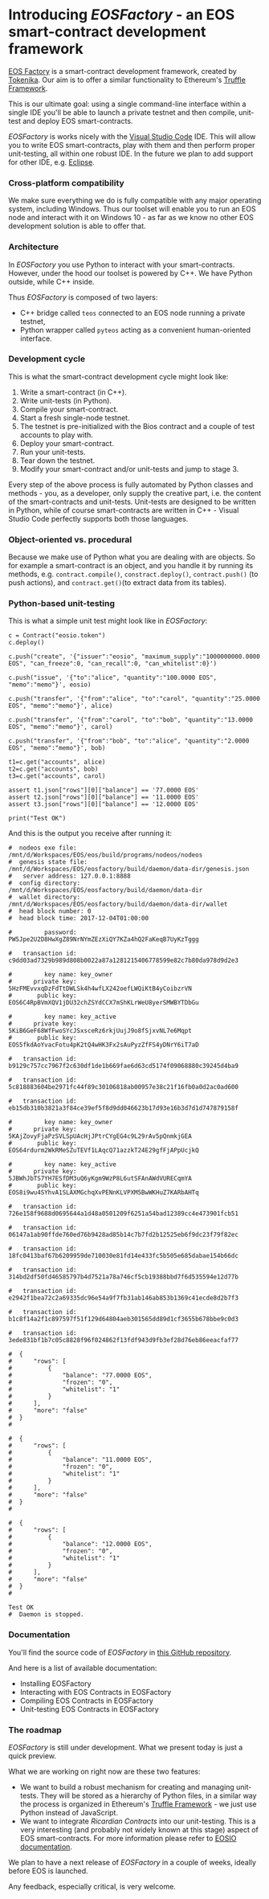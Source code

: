 # Introducing *EOSFactory* - an EOS smart-contract development framework

[EOS Factory](http://eosfactory.io/) is a smart-contract development framework, created by [Tokenika](https://tokenika.io). Our aim is to offer a similar functionality to Ethereum's [Truffle Framework](http://truffleframework.com/).

This is our ultimate goal: using a single command-line interface within a single IDE you'll be able to launch a private testnet and then compile, unit-test and deploy EOS smart-contracts. 

*EOSFactory* is works nicely with the [Visual Studio Code](https://code.visualstudio.com) IDE. This will allow you to write EOS smart-contracts, play with them and then perform proper unit-testing, all within one robust IDE. In the future we plan to add support for other IDE, e.g. [Eclipse](https://www.eclipse.org/ide/).

### Cross-platform compatibility

We make sure everything we do is fully compatible with any major operating system, including Windows. Thus our toolset will enable you to run an EOS node and interact with it on Windows 10 - as far as we know no other EOS development solution is able to offer that.

### Architecture

In *EOSFactory* you use Python to interact with your smart-contracts. However, under the hood our toolset is powered by C++. We have Python outside, while C++ inside.

Thus *EOSFactory* is composed of two layers:

- C++ bridge called `teos` connected to an EOS node running a private testnet,
- Python wrapper called `pyteos` acting as a convenient human-oriented interface.

### Development cycle

This is what the smart-contract development cycle might look like:

1. Write a smart-contract (in C++).
2. Write unit-tests (in Python).
3. Compile your smart-contract.
4. Start a fresh single-node testnet.
5. The testnet is pre-initialized with the Bios contract and a couple of test accounts to play with.
6. Deploy your smart-contract.
7. Run your unit-tests.
8. Tear down the testnet.
9. Modify your smart-contract and/or unit-tests and jump to stage 3.

Every step of the above process is fully automated by Python classes and methods - you, as a developer, only supply the creative part, i.e. the content of the smart-contracts and unit-tests. Unit-tests are designed to be written in Python, while of course smart-contracts are written in C++ - Visual Studio Code perfectly supports both those languages.

### Object-oriented vs. procedural

Because we make use of Python what you are dealing with are objects. So for example a smart-contract is an object, and you handle it by running its methods, e.g. `contract.compile()`, `constract.deploy()`, `contract.push()` (to push actions), and `contract.get()`(to extract data from its tables).

### Python-based unit-testing

This is what a simple unit test might look like in *EOSFactory*:

```
c = Contract("eosio.token")
c.deploy()

c.push("create", '{"issuer":"eosio", "maximum_supply":"1000000000.0000 EOS", "can_freeze":0, "can_recall":0, "can_whitelist":0}')

c.push("issue", '{"to":"alice", "quantity":"100.0000 EOS", "memo":"memo"}', eosio)

c.push("transfer", '{"from":"alice", "to":"carol", "quantity":"25.0000 EOS", "memo":"memo"}', alice)

c.push("transfer", '{"from":"carol", "to":"bob", "quantity":"13.0000 EOS", "memo":"memo"}', carol)

c.push("transfer", '{"from":"bob", "to":"alice", "quantity":"2.0000 EOS", "memo":"memo"}', bob)

t1=c.get("accounts", alice)
t2=c.get("accounts", bob)
t3=c.get("accounts", carol)

assert t1.json["rows"][0]["balance"] == '77.0000 EOS'
assert t2.json["rows"][0]["balance"] == '11.0000 EOS'
assert t3.json["rows"][0]["balance"] == '12.0000 EOS'

print("Test OK")
```

And this is the output you receive after running it:

```
#  nodeos exe file: /mnt/d/Workspaces/EOS/eos/build/programs/nodeos/nodeos
#  genesis state file: /mnt/d/Workspaces/EOS/eosfactory/build/daemon/data-dir/genesis.json
#   server address: 127.0.0.1:8888
#  config directory: /mnt/d/Workspaces/EOS/eosfactory/build/daemon/data-dir
#  wallet directory: /mnt/d/Workspaces/EOS/eosfactory/build/daemon/data-dir/wallet
#  head block number: 0
#  head block time: 2017-12-04T01:00:00

#         password: PW5Jpe2U2D8HwXgZ89NrNYmZEzXiQY7KZa4hQ2FaKeqB7UyKzTggg

#   transaction id: c9dd03ad7329b989d808b0022a87a1281215406778599e82c7b80da978d9d2e3

#         key name: key_owner
#      private key: 5HzFMEvvxqDzFdTtDWLSk4h4wfLX242oefLWQiKtB4yCoibzrVN
#       public key: EOS6C4RpBVmXQV1jDU32chZSYdCCX7mShKLrWeU8yerSMWBYTDbGu

#         key name: key_active
#      private key: 5KiB6GeF68WfFwoSYcJSxsceRz6rkjUujJ9o8fSjxvNL7e6Mqpt
#       public key: EOS5fkdAoYvacFotu4pK2tQ4wHK3Fx2sAuPyzZfFS4yDNrY6iT7aD

#   transaction id: b9129c757cc7967f2c630df1de1b669fae6d63cd5174f09068880c39245d4ba9

#   transaction id: 5c818883604be2971fc44f89c30106818ab00957e38c21f16fb0a0d2ac0ad600

#   transaction id: eb15db310b3821a3f84ce39ef5f8d9dd046623b17d93e16b3d7d1d747879158f

#         key name: key_owner
#      private key: 5KAjZovyFjaPzSVLSpUAcHjJPtrCYgEG4c9L29rAv5pQnmkjGEA
#       public key: EOS64rdurm2WkRMeSZuTEVf1LAqcQ71azzkT24E29gfFjAPpUcjkQ

#         key name: key_active
#      private key: 5JBWhJbTS7YH7ESfDM3uQ6yKgm9WzP8L6utSFAnAWdVURECqmYA
#       public key: EOS8i9wu4SYhvA1SLAXMGchqXvPENnKLVPXM5BwWKHuZ7KARbAHTq

#   transaction id: 726e158f9688d0695644a1d48a0501209f6251a54bad12389cc4e473901fcb51

#   transaction id: 06147a1ab90ffde760ed76b9428ad85b14c7b7fd2b12525eb6f9dc23f79f82ec

#   transaction id: 18fc0413baf67b6209959de710030e81fd14e433fc5b505e685dabae154b66dc

#   transaction id: 314bd2df50fd46585797b4d7521a78a746cf5cb19388bbd7f6d535594e12d77b

#   transaction id: e2942f1bea72c2a69335dc96e54a9f7fb31ab146ab853b1369c41ecde8d2b7f3

#   transaction id: b1c8f14a2f1c897597f51f129d64804aeb301565dd89d1cf3655b678bbe9c0d3

#   transaction id: 3ede831bf1b7c05c8828f96f024862f13fdf943d9fb3ef28d76eb86eeacfaf77

#  {
#      "rows": [
#          {
#              "balance": "77.0000 EOS",
#              "frozen": "0",
#              "whitelist": "1"
#          }
#      ],
#      "more": "false"
#  }
#

#  {
#      "rows": [
#          {
#              "balance": "11.0000 EOS",
#              "frozen": "0",
#              "whitelist": "1"
#          }
#      ],
#      "more": "false"
#  }
#

#  {
#      "rows": [
#          {
#              "balance": "12.0000 EOS",
#              "frozen": "0",
#              "whitelist": "1"
#          }
#      ],
#      "more": "false"
#  }
#

Test OK
#  Daemon is stopped.
```

### Documentation

You'll find the source code of *EOSFactory* in [this GitHub repository](https://github.com/tokenika/eosfactory).

And here is a list of available documentation:

* Installing EOSFactory
* Interacting with EOS Contracts in EOSFactory
* Compiling EOS Contracts in EOSFactory
* Unit-testing EOS Contracts in EOSFactory

### The roadmap

*EOSFactory* is still under development. What we present today is just a quick preview. 

What we are working on right now are these two features:

* We want to build a robust mechanism for creating and managing unit-tests. They will be stored as a hierarchy of Python files, in a similar way the process is organized in Ethereum's [Truffle Framework](http://truffleframework.com/) - we just use Python instead of JavaScript.
* We want to integrate *Ricardian Contracts* into our unit-testing. This is a very interesting (and probably not widely known at this stage) aspect of EOS smart-contracts. For more information please refer to [EOSIO documentation](https://github.com/EOSIO/eos/wiki/Tutorial-Hello-World-Contract#hello-world-ricardian-contract).

We plan to have a next release of *EOSFactory* in a couple of weeks, ideally before EOS is launched.

Any feedback, especially critical, is very welcome.